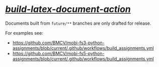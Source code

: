 # *[build-latex-document-action](https://github.com/kostrykin/build-latex-document-action)*

Documents built from `future/**` branches are only drafted for release.

For examples see:
- <https://github.com/BMCV/mobi-fs3-python-assignments/blob/current/.github/workflows/build_assignments.yml>
- <https://github.com/BMCV/mobi-fs5-python-assignments/blob/current/.github/workflows/build_assignments.yml>